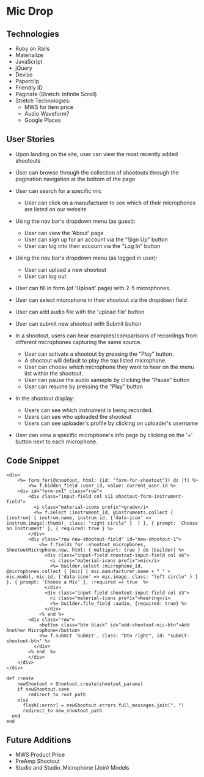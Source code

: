 # Mic Drop

## Technologies

* Ruby on Rails
* Materialize
* JavaScript
* jQuery
* Devise
* Paperclip
* Friendly ID
* Paginate (Stretch: Infinite Scroll)
* Stretch Technologies:
	* MWS for item price
	* Audio Waveform?
	* Google Places

## User Stories

* Upon landing on the site, user can view the most recently added shootouts
* User can browse through the collection of shootouts through the pagination navigation at the bottom of the page
* User can search for a specific mic
	* User can click on a manufacturer to see which of their microphones are listed on our website
* Using the nav bar's dropdown menu (as guest):
	* User can view the 'About' page
	* User can sign up for an account via the "Sign Up" button
	* User can log into their account via the "Log In" button
* Using the nav bar's dropdown menu (as logged in user):
	* User can upload a new shootout
	* User can log out
* User can fill in form (of 'Upload' page) with 2-5 microphones.
* User can select microphone in their shootout via the dropdown field
* User can add audio file with the 'upload file' button
* User can submit new shootout with Submit button


* In a shootout, users can hear examples/comparisons of recordings from different microphones capturing the same source.
	* User can activate a shootout by pressing the "Play" button.
	* A shootout will default to play the top listed microphone.
	* User can choose which microphone they want to hear on the menu list within the shootout.
	* User can pause the audio sameple by clicking the "Pause" button
	* User can resume by pressing the "Play" button
* In the shootout display:
	* Users can see which instrument is being recorded.
	* Users can see who uploaded the shootout
	* Users can see uploader's profile by clicking on uploader's username
* User can view a specific microphone's info page by clicking on the '+' button next to each microphone.

## Code Snippet

```erb
<div>
	<%= form_for(@shootout, html: {id: "form-for-shootout"}) do |f| %>
		<%= f.hidden_field :user_id, value: current_user.id %>
	<div id="form-sm1" class="row">
	    <div class="input-field col s11 shootout-form-instrument-field">
	      <i class="material-icons prefix">grade</i>
	      <%= f.select :instrument_id, @instruments.collect { |instrum| [ instrum.name, instrum.id, {'data-icon' => instrum.image(:thumb), class: "right circle" }  ] }, { prompt: 'Choose an Instrument' }, { required: true } %>
	    </div>
		<div class="row new-shootout-field" id="new-shootout-1">
		    <%= f.fields_for :shootout_microphones, ShootoutMicrophone.new, html: { multipart: true } do |builder| %>
		      <div class="input-field shootout-input-field col s6">
		        <i class="material-icons prefix">mic</i>
		        <%= builder.select :microphone_id, @microphones.collect { |mic| [ mic.manufacturer.name + " " + mic.model, mic.id, {'data-icon' => mic.image, class: "left circle" } ] }, { prompt: 'Choose a Mic' }, :required => true  %>
		      </div>
		      <div class="input-field shootout-input-field col s5">
		        <i class="material-icons prefix">hearing</i>
		        <%= builder.file_field :audio, {required: true} %>
		      </div>
		    <% end %>
	    <div class="row">
		  	<button class="btn black" id="add-shootout-mic-btn">Add Another Microphone</button>
		    <%= f.submit 'Submit', class: "btn right", id: "submit-shootout-btn" %>
		  </div>
		<% end  %>
		</div>
	</div>
</div>

```

```erb
def create
	newShootout = Shootout.create(shootout_params)
	if newShootout.save
		redirect_to root_path
	else
      flash[:error] = newShootout.errors.full_messages.join(". ")
      redirect_to new_shootout_path
  end
end
```


## Future Additions
* MWS Product Price
* PreAmp Shootout
* Studio and Studio_Microphone (Join) Models
